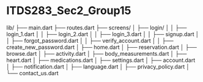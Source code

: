 # ITDS283_Sec2_Group15

lib/
├── main.dart
├── routes.dart
├── screens/
│   ├── login/
│   │   ├── login_1.dart
│   │   ├── login_2.dart
│   │   ├── login_3.dart
│   │   ├── signup.dart
│   │   ├── forgot_password.dart
│   │   ├── verify_account.dart
│   │   ├── create_new_password.dart
│   ├── home.dart
│   ├── reservation.dart
│   ├── browse.dart
│   ├── activity.dart
│   ├── body_measurements.dart
│   ├── heart.dart
│   ├── medications.dart
│   ├── settings.dart
│   ├── account.dart
│   ├── notification.dart
│   ├── language.dart
│   ├── privacy_policy.dart
│   └── contact_us.dart
